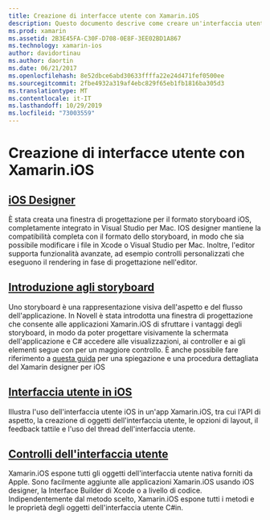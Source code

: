 ```yaml
---
title: Creazione di interfacce utente con Xamarin.iOS
description: Questo documento descrive come creare un'interfaccia utente in un'app Xamarin.iOS. Fornisce collegamenti a guide su iOS designer, storyboard, concetti generali dell'interfaccia iOS e controlli dell'interfaccia utente iOS.
ms.prod: xamarin
ms.assetid: 2B3E45FA-C30F-D708-0E8F-3EE02BD1A867
ms.technology: xamarin-ios
author: davidortinau
ms.author: daortin
ms.date: 06/21/2017
ms.openlocfilehash: 8e52dbce6abd30633ffffa22e24d471fef0500ee
ms.sourcegitcommit: 2fbe4932a319af4ebc829f65eb1fb1816ba305d3
ms.translationtype: MT
ms.contentlocale: it-IT
ms.lasthandoff: 10/29/2019
ms.locfileid: "73003559"
---
```

# <a name="building-user-interfaces-with-xamarinios"></a>Creazione di interfacce utente con Xamarin.iOS

## <a name="ios-designeriosuser-interfacedesignerindexmd"></a>[iOS Designer](~/ios/user-interface/designer/index.md)

È stata creata una finestra di progettazione per il formato storyboard iOS, completamente integrato in Visual Studio per Mac. IOS designer mantiene la compatibilità completa con il formato dello storyboard, in modo che sia possibile modificare i file in Xcode o Visual Studio per Mac. Inoltre, l'editor supporta funzionalità avanzate, ad esempio controlli personalizzati che eseguono il rendering in fase di progettazione nell'editor.

## <a name="introduction-to-storyboardsiosuser-interfacestoryboardsindexmd"></a>[Introduzione agli storyboard](~/ios/user-interface/storyboards/index.md)

Uno storyboard è una rappresentazione visiva dell'aspetto e del flusso dell'applicazione. In Novell è stata introdotta una finestra di progettazione che consente alle applicazioni Xamarin.iOS di sfruttare i vantaggi degli storyboard, in modo da poter progettare visivamente la schermata dell'applicazione e C# accedere alle visualizzazioni, ai controller e ai gli elementi segue con per un maggiore controllo. È anche possibile fare riferimento a [questa guida](~/ios/user-interface/designer/introduction.md) per una spiegazione e una procedura dettagliata del Xamarin designer per iOS

## <a name="user-interface-in-iosiosuser-interfaceios-uiindexmd"></a>[Interfaccia utente in iOS](~/ios/user-interface/ios-ui/index.md)

Illustra l'uso dell'interfaccia utente iOS in un'app Xamarin.iOS, tra cui l'API di aspetto, la creazione di oggetti dell'interfaccia utente, le opzioni di layout, il feedback tattile e l'uso del thread dell'interfaccia utente.

## <a name="user-interface-controlsiosuser-interfacecontrolsindexmd"></a>[Controlli dell'interfaccia utente](~/ios/user-interface/controls/index.md)

Xamarin.iOS espone tutti gli oggetti dell'interfaccia utente nativa forniti da Apple. Sono facilmente aggiunte alle applicazioni Xamarin.iOS usando iOS designer, la Interface Builder di Xcode o a livello di codice. Indipendentemente dal metodo scelto, Xamarin.iOS espone tutti i metodi e le proprietà degli oggetti dell'interfaccia utente C#in.
